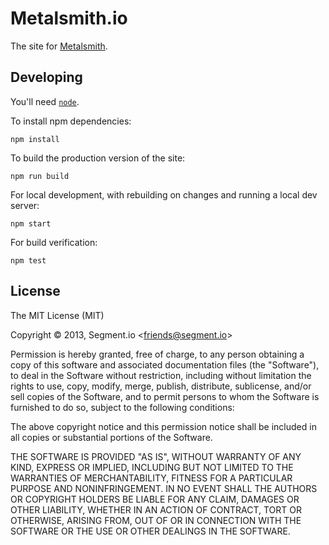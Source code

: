 # Metalsmith.io

  The site for [Metalsmith](https://github.com/metalsmith/metalsmith).

## Developing

You'll need [`node`](https://nodejs.org/en/).

To install npm dependencies:

    npm install

To build the production version of the site:

    npm run build

For local development, with rebuilding on changes and running a local dev server:

    npm start

For build verification:

    npm test

## License

  The MIT License (MIT)

  Copyright &copy; 2013, Segment.io \<friends@segment.io\>

  Permission is hereby granted, free of charge, to any person obtaining a copy of this software and associated documentation files (the "Software"), to deal in the Software without restriction, including without limitation the rights to use, copy, modify, merge, publish, distribute, sublicense, and/or sell copies of the Software, and to permit persons to whom the Software is furnished to do so, subject to the following conditions:

  The above copyright notice and this permission notice shall be included in all copies or substantial portions of the Software.

  THE SOFTWARE IS PROVIDED "AS IS", WITHOUT WARRANTY OF ANY KIND, EXPRESS OR IMPLIED, INCLUDING BUT NOT LIMITED TO THE WARRANTIES OF MERCHANTABILITY, FITNESS FOR A PARTICULAR PURPOSE AND NONINFRINGEMENT. IN NO EVENT SHALL THE AUTHORS OR COPYRIGHT HOLDERS BE LIABLE FOR ANY CLAIM, DAMAGES OR OTHER LIABILITY, WHETHER IN AN ACTION OF CONTRACT, TORT OR OTHERWISE, ARISING FROM, OUT OF OR IN CONNECTION WITH THE SOFTWARE OR THE USE OR OTHER DEALINGS IN THE SOFTWARE.

